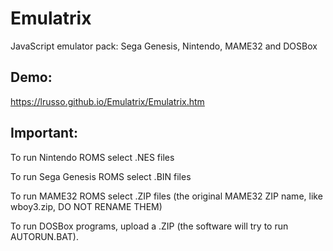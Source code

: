 # Emulatrix
JavaScript emulator pack: Sega Genesis, Nintendo, MAME32 and DOSBox 

## Demo:

https://lrusso.github.io/Emulatrix/Emulatrix.htm

## Important:

To run Nintendo ROMS select .NES files

To run Sega Genesis ROMS select .BIN files

To run MAME32 ROMS select .ZIP files (the original MAME32 ZIP name, like wboy3.zip, DO NOT RENAME THEM)

To run DOSBox programs, upload a .ZIP (the software will try to run AUTORUN.BAT).
